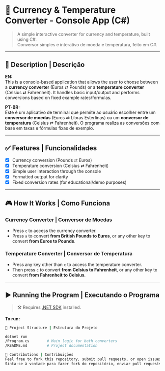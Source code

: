 # 🔁 Currency & Temperature Converter - Console App (C#)

> A simple interactive converter for currency and temperature, built using C#.  
> Conversor simples e interativo de moeda e temperatura, feito em C#.

---

## 📌 Description | Descrição

**EN:**  
This is a console-based application that allows the user to choose between a **currency converter** (Euros ⇄ Pounds) or a **temperature converter** (Celsius ⇄ Fahrenheit). It handles basic input/output and performs conversions based on fixed example rates/formulas.

**PT-BR:**  
Este é um aplicativo de terminal que permite ao usuário escolher entre um **conversor de moedas** (Euros ⇄ Libras Esterlinas) ou um **conversor de temperatura** (Celsius ⇄ Fahrenheit). O programa realiza as conversões com base em taxas e fórmulas fixas de exemplo.

---

## ✅ Features | Funcionalidades

- [x] Currency conversion (Pounds ⇄ Euros)  
- [x] Temperature conversion (Celsius ⇄ Fahrenheit)  
- [x] Simple user interaction through the console  
- [x] Formatted output for clarity  
- [x] Fixed conversion rates (for educational/demo purposes)

---

## 🎮 How It Works | Como Funciona

### Currency Converter | Conversor de Moedas
- Press `c` to access the currency converter.
- Press `a` to convert **from British Pounds to Euros**, or any other key to convert **from Euros to Pounds**.

### Temperature Converter | Conversor de Temperatura
- Press any key other than `c` to access the temperature converter.
- Then press `c` to convert **from Celsius to Fahrenheit**, or any other key to convert **from Fahrenheit to Celsius**.

---

## ▶️ Running the Program | Executando o Programa

> 🛠️ Requires [.NET SDK](https://dotnet.microsoft.com/download) installed.

**To run:**

```bash
📁 Project Structure | Estrutura do Projeto

dotnet run
/Program.cs        # Main logic for both converters
/README.md         # Project documentation

🙌 Contributions | Contribuições
Feel free to fork this repository, submit pull requests, or open issues.
Sinta-se à vontade para fazer fork do repositório, enviar pull requests ou abrir issues.
